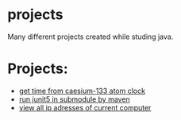 # projects

Many different projects created while studing java.

# Projects:

* [get time from caesium-133 atom clock](./horstmann2-chapter3-networking-listing3-1-get-time)
* [run junit5 in submodule by maven](./otus-junit-lesson)
* [view all ip adresses of current computer](./show-network-interfaces-info)
